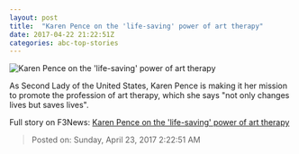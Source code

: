 ```yaml
---
layout: post
title:  "Karen Pence on the 'life-saving' power of art therapy"
date: 2017-04-22 21:22:51Z
categories: abc-top-stories
---
```


![Karen Pence on the 'life-saving' power of art therapy](http://www.abc.net.au/news/image/8464212-1x1-700x700.jpg)

As Second Lady of the United States, Karen Pence is making it her mission to promote the profession of art therapy, which she says "not only changes lives but saves lives".


Full story on F3News: [Karen Pence on the 'life-saving' power of art therapy](http://www.f3nws.com/n/xBNck)

> Posted on: Sunday, April 23, 2017 2:22:51 AM
